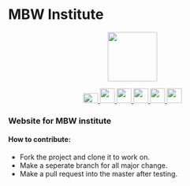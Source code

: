 # MBW Institute

<p align="center">
  <img width="100" height="100" src="https://yt3.ggpht.com/a/AATXAJyJo3i2NRkv28efBiWaAKwBRH5mJMQs3TCE7Rg3=s176-c-k-c0x00ffffff-no-rj-mo">
</p>
<p align="center">
  <a href="https://www.youtube.com/channel/UCBbPm92-aoWkj5_Wo57XV9Q"> 
    <img width="30" height="20" src="https://upload.wikimedia.org/wikipedia/commons/e/ef/Youtube_logo.png">
  </a>
  <a href="https://twitter.com/institutembw/"> 
    <img width="30" height="30" src="https://help.twitter.com/content/dam/help-twitter/brand/logo.png">
  </a>
  <a href="https://www.linkedin.com/company/institutembw/"> 
    <img width="30" height="30" src="https://media-exp1.licdn.com/dms/image/C4D0BAQGyOWvr4W0Pow/company-logo_200_200/0?e=2159024400&v=beta&t=itrwplyUUwPAVxqxN8THySQds9p401UaOtZIurSBVnA">
  </a>
  <a href="https://www.instagram.com/institutembw/"> 
    <img width="30" height="30" src="https://images-na.ssl-images-amazon.com/images/I/71VQR1WetdL.png">
  </a>
  <a href="https://www.facebook.com/institutembw/"> 
    <img width="30" height="30" src="https://www.facebook.com/images/fb_icon_325x325.png">
  </a>
  <a href="https://t.me/institutembw"> 
    <img width="30" height="30" src="https://lh3.googleusercontent.com/ZU9cSsyIJZo6Oy7HTHiEPwZg0m2Crep-d5ZrfajqtsH-qgUXSqKpNA2FpPDTn-7qA5Q">
  </a>
</p>

### Website for MBW institute

#### How to contribute:

- Fork the project and clone it to work on.
- Make a seperate branch for all major change. 
- Make a pull request into the master after testing.
